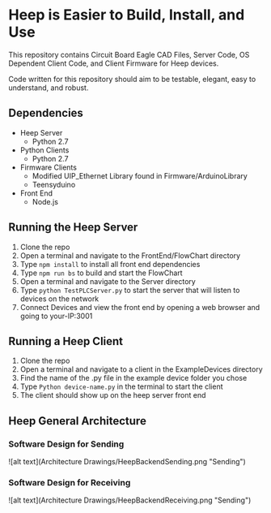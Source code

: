 # Heep is Easier to Build, Install, and Use

This repository contains Circuit Board Eagle CAD Files, Server Code, OS Dependent Client Code, and Client Firmware for Heep devices.

Code written for this repository should aim to be testable, elegant, easy to understand, and robust.

## Dependencies

* Heep Server
	* Python 2.7
* Python Clients
	* Python 2.7
* Firmware Clients
	* Modified UIP_Ethernet Library found in Firmware/ArduinoLibrary
	* Teensyduino
* Front End
	* Node.js

## Running the Heep Server
1. Clone the repo
2. Open a terminal and navigate to the FrontEnd/FlowChart directory
3. Type `npm install` to install all front end dependencies
4. Type `npm run bs` to build and start the FlowChart
5. Open a terminal and navigate to the Server directory
6. Type `python TestPLCServer.py` to start the server that will listen to devices on the network
7. Connect Devices and view the front end by opening a web browser and going to your-IP:3001

## Running a Heep Client
1. Clone the repo
2. Open a terminal and navigate to a client in the ExampleDevices directory
3. Find the name of the .py file in the example device folder you chose
4. Type `Python device-name.py` in the terminal to start the client
5. The client should show up on the heep server front end

## Heep General Architecture

### Software Design for Sending

![alt text](Architecture Drawings/HeepBackendSending.png "Sending")

### Software Design for Receiving

![alt text](Architecture Drawings/HeepBackendReceiving.png "Sending")